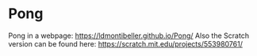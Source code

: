 # Pong
Pong in a webpage: https://ldmontibeller.github.io/Pong/
Also the Scratch version can be found here: https://scratch.mit.edu/projects/553980761/
